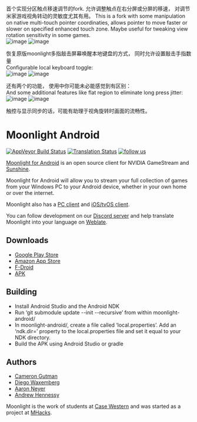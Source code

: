 首个实现分区触点移速调节的fork. 允许调整触点在右分屏或分屏的移速， 对调节米家游戏视角转动的灵敏度尤其有用。
This is a fork with some manipulation on native multi-touch pointer coordinaties, allows pointer to move faster or slower on specified enhanced touch zone.
Maybe useful for tweaking view rotation sensitivity in some games.
<br>
![image](https://github.com/TrueZhuangJia/moonlight-android-Enhanced-MultiTouch/assets/78474576/3bd8efeb-89ab-477d-b501-22f25cdb8fc6)
![image](https://github.com/TrueZhuangJia/moonlight-android-Enhanced-MultiTouch/assets/78474576/0d58b391-71ef-48be-82f8-6fef1649e2eb)


恢复原版moonlight多指敲击屏幕唤醒本地键盘的方式， 同时允许设置敲击手指数量 <br>
Configurable local keyboard toggle: <br>
![image](https://github.com/TrueZhuangJia/moonlight-android-Enhanced-MultiTouch/assets/78474576/416a2960-f0a7-4245-ac62-d8fb53ec4ca7)
![image](https://github.com/TrueZhuangJia/moonlight-android-Enhanced-MultiTouch/assets/78474576/a0edaf21-a174-448e-832c-da2d171cefea)


还有两个的功能， 使用中你可能未必能感觉到有区别：<br>
And some additional features like flat region to eliminate long press jitter:<br>
![image](https://github.com/TrueZhuangJia/moonlight-android-Enhanced-MultiTouch/assets/78474576/0594b3ef-e381-4efc-bc2b-db8f209db272)
![image](https://github.com/TrueZhuangJia/moonlight-android-Enhanced-MultiTouch/assets/78474576/98534adc-48ad-4433-8d7c-e60b88c13466)


触控与显示同步的话，可能有助理于视角旋转时画面的流畅性。


# Moonlight Android

[![AppVeyor Build Status](https://ci.appveyor.com/api/projects/status/232a8tadrrn8jv0k/branch/master?svg=true)](https://ci.appveyor.com/project/cgutman/moonlight-android/branch/master)
[![Translation Status](https://hosted.weblate.org/widgets/moonlight/-/moonlight-android/svg-badge.svg)](https://hosted.weblate.org/projects/moonlight/moonlight-android/)
[![follow us](http://pub.idqqimg.com/wpa/images/group.png)](https://qm.qq.com/cgi-bin/qm/qr?k=NTCPcYeTZWcqM_VFRtAxRaJFHYUC2UWp&noverify=0)


[Moonlight for Android](https://moonlight-stream.org) is an open source client for NVIDIA GameStream and [Sunshine](https://github.com/LizardByte/Sunshine).

Moonlight for Android will allow you to stream your full collection of games from your Windows PC to your Android device,
whether in your own home or over the internet.

Moonlight also has a [PC client](https://github.com/moonlight-stream/moonlight-qt) and [iOS/tvOS client](https://github.com/moonlight-stream/moonlight-ios).

You can follow development on our [Discord server](https://moonlight-stream.org/discord) and help translate Moonlight into your language on [Weblate](https://hosted.weblate.org/projects/moonlight/moonlight-android/).

## Downloads
* [Google Play Store](https://play.google.com/store/apps/details?id=com.limelight)
* [Amazon App Store](https://www.amazon.com/gp/product/B00JK4MFN2)
* [F-Droid](https://f-droid.org/packages/com.limelight)
* [APK](https://github.com/moonlight-stream/moonlight-android/releases)

## Building
* Install Android Studio and the Android NDK
* Run ‘git submodule update --init --recursive’ from within moonlight-android/
* In moonlight-android/, create a file called ‘local.properties’. Add an ‘ndk.dir=’ property to the local.properties file and set it equal to your NDK directory.
* Build the APK using Android Studio or gradle

## Authors

* [Cameron Gutman](https://github.com/cgutman)  
* [Diego Waxemberg](https://github.com/dwaxemberg)  
* [Aaron Neyer](https://github.com/Aaronneyer)  
* [Andrew Hennessy](https://github.com/yetanothername)

Moonlight is the work of students at [Case Western](http://case.edu) and was
started as a project at [MHacks](http://mhacks.org).
